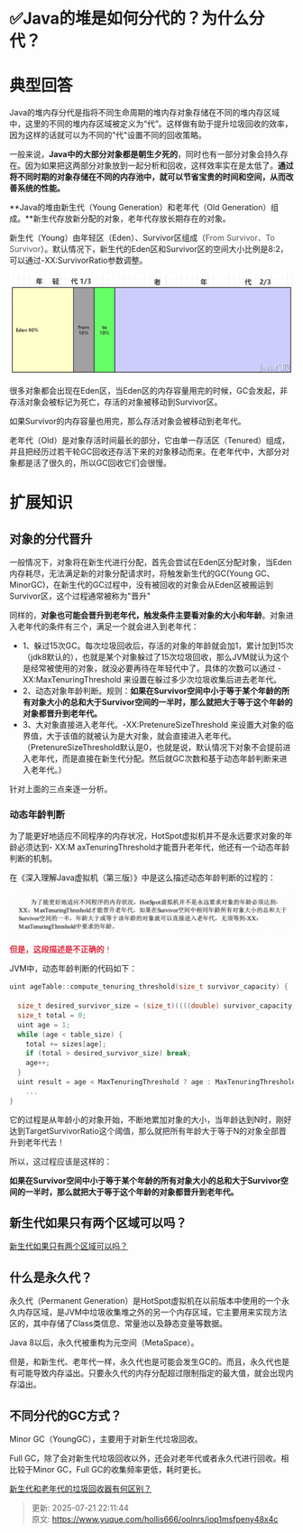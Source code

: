 # ✅Java的堆是如何分代的？为什么分代？

# 典型回答


Java的堆内存分代是指将不同生命周期的堆内存对象存储在不同的堆内存区域中，这里的不同的堆内存区域被定义为“代”。这样做有助于提升垃圾回收的效率，因为这样的话就可以为不同的"代"设置不同的回收策略。



一般来说，**Java中的大部分对象都是朝生夕死的**，同时也有一部分对象会持久存在。因为如果把这两部分对象放到一起分析和回收，这样效率实在是太低了。**通过将不同时期的对象存储在不同的内存池中，就可以节省宝贵的时间和空间，从而改善系统的性能。**



**Java的堆由新生代（Young Generation）和老年代（Old Generation）组成。**新生代存放新分配的对象，老年代存放长期存在的对象。



新生代（Young）由年轻区（Eden）、Survivor区组成（<font style="color:rgb(85, 85, 85);">From Survivor、To Survivor</font>）。默认情况下，新生代的Eden区和Survivor区的空间大小比例是8:2，可以通过-XX:SurvivorRatio参数调整。



![1671680879420-22b483c1-b11c-483c-908b-5a8ef7ad7959.png](./img/FdcL9VAqv3Uv84yM/1671680879420-22b483c1-b11c-483c-908b-5a8ef7ad7959-807443.png)



很多对象都会出现在Eden区，当Eden区的内存容量用完的时候，GC会发起，非存活对象会被标记为死亡，存活的对象被移动到Survivor区。



如果Survivor的内存容量也用完，那么存活对象会被移动到老年代。



老年代（Old）是对象存活时间最长的部分，它由单一存活区（Tenured）组成，并且把经历过若干轮GC回收还存活下来的对象移动而来。在老年代中，大部分对象都是活了很久的，所以GC回收它们会很慢。



# 扩展知识
## 对象的分代晋升


一般情况下，对象将在新生代进行分配，首先会尝试在Eden区分配对象，当Eden内存耗尽，无法满足新的对象分配请求时，将触发新生代的GC(Young GC、MinorGC)，在新生代的GC过程中，没有被回收的对象会从Eden区被搬运到Survivor区，这个过程通常被称为"晋升"



同样的，**对象也可能会晋升到老年代，触发条件主要看对象的大小和年龄**。对象进入老年代的条件有三个，满足一个就会进入到老年代：

+ 1、躲过15次GC。每次垃圾回收后，存活的对象的年龄就会加1，累计加到15次（jdk8默认的），也就是某个对象躲过了15次垃圾回收，那么JVM就认为这个是经常被使用的对象，就没必要再待在年轻代中了。具体的次数可以通过 -XX:MaxTenuringThreshold 来设置在躲过多少次垃圾收集后进去老年代。
+ 2、动态对象年龄判断。规则：**如果在Survivor空间中小于等于某个年龄的所有对象大小的总和大于Survivor空间的一半时，那么就把大于等于这个年龄的对象都晋升到老年代。**
+ 3、大对象直接进入老年代。-XX:PretenureSizeThreshold 来设置大对象的临界值，大于该值的就被认为是大对象，就会直接进入老年代。（PretenureSizeThreshold默认是0，也就是说，默认情况下对象不会提前进入老年代，而是直接在新生代分配。然后就GC次数和基于动态年龄判断来进入老年代。）

针对上面的三点来逐一分析。



### 动态年龄判断
				

为了能更好地适应不同程序的内存状况，HotSpot虚拟机并不是永远要求对象的年龄必须达到- XX:M axTenuringThreshold才能晋升老年代，他还有一个动态年龄判断的机制。



在《深入理解Java虚拟机（第三版）》中是这么描述动态年龄判断的过程的：



![1697110000643-5b845e48-a453-4f6f-ae57-f3249777fd8f.png](./img/FdcL9VAqv3Uv84yM/1697110000643-5b845e48-a453-4f6f-ae57-f3249777fd8f-768813.png)

 					

**<font style="color:#DF2A3F;">但是，这段描述是不正确的</font>**<font style="color:#DF2A3F;">！</font>



JVM中，动态年龄判断的代码如下：



```c
uint ageTable::compute_tenuring_threshold(size_t survivor_capacity) {
  
  size_t desired_survivor_size = (size_t)((((double) survivor_capacity)*TargetSurvivorRatio)/100);
  size_t total = 0;
  uint age = 1;
  while (age < table_size) {
    total += sizes[age];
    if (total > desired_survivor_size) break;
    age++;
  }
  uint result = age < MaxTenuringThreshold ? age : MaxTenuringThreshold;
    ...
}
```

 			

它的过程是从年龄小的对象开始，不断地累加对象的大小，当年龄达到N时，刚好达到<font style="color:rgb(31, 35, 40);">TargetSurvivorRatio这个阈值，那么就把所有年龄大于等于N的对象全部晋升到老年代去！</font>

<font style="color:rgb(31, 35, 40);"></font>

<font style="color:rgb(31, 35, 40);">所以，这过程应该是这样的：</font>

<font style="color:rgb(31, 35, 40);"></font>

**如果在Survivor空间中小于等于某个年龄的所有对象大小的总和大于Survivor空间的一半时，那么就把大于等于这个年龄的对象都晋升到老年代。**



## 新生代如果只有两个区域可以吗？


[新生代如果只有两个区域可以吗？](https://www.yuque.com/hollis666/oolnrs/eigm8iqgpwmd2eg8)



## 什么是永久代？


永久代（Permanent Generation）是HotSpot虚拟机在以前版本中使用的一个永久内存区域，是JVM中垃圾收集堆之外的另一个内存区域，它主要用来实现方法区的，其中存储了Class类信息、常量池以及静态变量等数据。



Java 8以后，永久代被重构为元空间（MetaSpace）。



但是，和新生代、老年代一样，永久代也是可能会发生GC的。而且，永久代也是有可能导致内存溢出。只要永久代的内存分配超过限制指定的最大值，就会出现内存溢出。



## 不同分代的GC方式？


Minor GC（YoungGC），主要用于对新生代垃圾回收。

Full GC，除了会对新生代垃圾回收以外，还会对老年代或者永久代进行回收。相比较于Minor GC，Full GC的收集频率更低，耗时更长。



[新生代和老年代的垃圾回收器有何区别？](https://www.yuque.com/hollis666/oolnrs/nqra2l)





> 更新: 2025-07-21 22:11:44  
> 原文: <https://www.yuque.com/hollis666/oolnrs/iop1msfpeny48x4c>